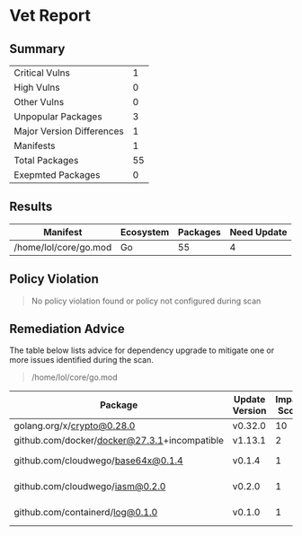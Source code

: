 # Vet Report

## Summary

|           |                       |
|-----------|-----------------------|
| Critical Vulns  | 1  |
| High Vulns  | 0  |
| Other Vulns  | 0  |
| Unpopular Packages  | 3  |
| Major Version Differences  | 1  |
| Manifests | 1 |
| Total Packages  | 55  |
| Exepmted Packages | 0 |




## Results

| Manifest | Ecosystem | Packages | Need Update |
|----------|-----------|----------|--------------------------|
| /home/lol/core/go.mod | Go | 55 | 4 |

## Policy Violation


> No policy violation found or policy not configured during scan


## Remediation Advice

The table below lists advice for dependency upgrade to mitigate one or more
issues identified during the scan.


> /home/lol/core/go.mod

| Package | Update Version | Impact Score | Issues | Tags   |
|---------|----------------|--------------|--------|--------|
| golang.org/x/crypto@0.28.0 | v0.32.0 | 10 | - | [vulnerability]
| github.com/docker/docker@27.3.1+incompatible | v1.13.1 | 2 | - | [drift]
| github.com/cloudwego/base64x@0.1.4 | v0.1.4 | 1 | - | [low popularity]
| github.com/cloudwego/iasm@0.2.0 | v0.2.0 | 1 | - | [low popularity]
| github.com/containerd/log@0.1.0 | v0.1.0 | 1 | - | [low popularity]




